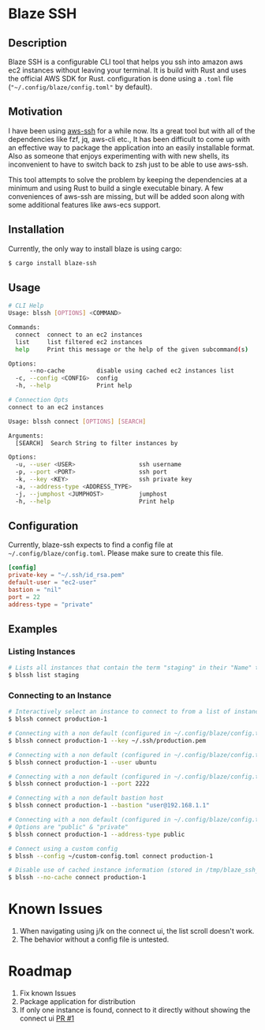 # Blaze SSH

## Description
Blaze SSH is a configurable CLI tool that helps you ssh into amazon aws ec2 instances without leaving your terminal.
It is build with Rust and uses the official AWS SDK for Rust.
configuration is done using a `.toml` file (`"~/.config/blaze/config.toml"` by default).

## Motivation
I have been using [aws-ssh](https://github.com/sreedevk/aws-ssh) for a while now. Its a great tool but with all of the dependencies like fzf, jq, aws-cli etc., It has been difficult to come up with an effective way to package the application into an easily installable format. Also as someone that enjoys experimenting with with new shells, its inconvenient to have to switch back to zsh just to be able to use aws-ssh.

This tool attempts to solve the problem by keeping the dependencies at a minimum and using Rust to build a single executable binary.
A few conveniences of aws-ssh are missing, but will be added soon along with some additional features like aws-ecs support.

## Installation
Currently, the only way to install blaze is using cargo:

```bash
$ cargo install blaze-ssh
```

## Usage
```bash
# CLI Help
Usage: blssh [OPTIONS] <COMMAND>

Commands:
  connect  connect to an ec2 instances
  list     list filtered ec2 instances
  help     Print this message or the help of the given subcommand(s)

Options:
      --no-cache         disable using cached ec2 instances list
  -c, --config <CONFIG>  config
  -h, --help             Print help

# Connection Opts
connect to an ec2 instances

Usage: blssh connect [OPTIONS] [SEARCH]

Arguments:
  [SEARCH]  Search String to filter instances by

Options:
  -u, --user <USER>                  ssh username
  -p, --port <PORT>                  ssh port
  -k, --key <KEY>                    ssh private key
  -a, --address-type <ADDRESS_TYPE>
  -j, --jumphost <JUMPHOST>          jumphost
  -h, --help                         Print help
```

## Configuration
Currently, blaze-ssh expects to find a config file at `~/.config/blaze/config.toml`. Please make sure to create this file. 

```toml
[config]
private-key = "~/.ssh/id_rsa.pem"
default-user = "ec2-user"
bastion = "nil"
port = 22
address-type = "private"
```

## Examples

### Listing Instances

```bash
# Lists all instances that contain the term "staging" in their "Name" tag
$ blssh list staging
```

### Connecting to an Instance
```bash
# Interactively select an instance to connect to from a list of instances that contain the term "production-1" in their "Name" tag
$ blssh connect production-1

# Connecting with a non default (configured in ~/.config/blaze/config.toml) private key
$ blssh connect production-1 --key ~/.ssh/production.pem

# Connecting with a non default (configured in ~/.config/blaze/config.toml) user
$ blssh connect production-1 --user ubuntu

# Connecting with a non default (configured in ~/.config/blaze/config.toml) port
$ blssh connect production-1 --port 2222

# Connecting with a non default bastion host
$ blssh connect production-1 --bastion "user@192.168.1.1"

# Connecting with a non default (configured in ~/.config/blaze/config.toml) address type
# Options are "public" & "private"
$ blssh connect production-1 --address-type public

# Connect using a custom config
$ blssh --config ~/custom-config.toml connect production-1

# Disable use of cached instance information (stored in /tmp/blaze_ssh_cache.json)
$ blssh --no-cache connect production-1
```

# Known Issues
1. When navigating using j/k on the connect ui, the list scroll doesn't work.
2. The behavior without a config file is untested.

# Roadmap
1. Fix known Issues
2. Package application for distribution
3. If only one instance is found, connect to it directly without showing the connect ui [PR #1](https://github.com/sreedevk/blaze-ssh/pull/1)
